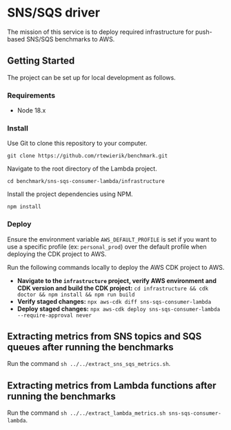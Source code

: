 # SNS/SQS driver

The mission of this service is to deploy required infrastructure for push-based SNS/SQS benchmarks to AWS.

## Getting Started

The project can be set up for local development as follows.

### Requirements

* Node 18.x

### Install

Use Git to clone this repository to your computer.

```
git clone https://github.com/rtewierik/benchmark.git
```

Navigate to the root directory of the Lambda project.

``
cd benchmark/sns-sqs-consumer-lambda/infrastructure
``

Install the project dependencies using NPM.

```
npm install
```

### Deploy

Ensure the environment variable `AWS_DEFAULT_PROFILE` is set if you want to use a specific profile (ex: `personal_prod`) over the default profile when deploying the CDK project to AWS.

Run the following commands locally to deploy the AWS CDK project to AWS.

* **Navigate to the `infrastructure` project, verify AWS environment and CDK version and build the CDK project:** `cd infrastructure && cdk doctor && npm install && npm run build`
* **Verify staged changes:** `npx aws-cdk diff sns-sqs-consumer-lambda`
* **Deploy staged changes:** `npx aws-cdk deploy sns-sqs-consumer-lambda --require-approval never`

## Extracting metrics from SNS topics and SQS queues after running the benchmarks

Run the command `sh ../../extract_sns_sqs_metrics.sh`.

## Extracting metrics from Lambda functions after running the benchmarks

Run the command `sh ../../extract_lambda_metrics.sh sns-sqs-consumer-lambda`.
